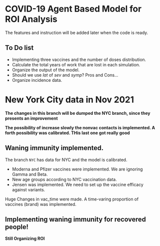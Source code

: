 # COVID-19 Agent Based Model for ROI Analysis

The features and instruction will be added later when the code is ready.

## To Do list

- Implementing three vaccines and the number of doses distribution.
- Calculate the total years of work that are lost in each simulation.
- Organize the output of the model.
- Should we use *lat* of *sev* and *symp*? Pros and Cons...
- Organize incidence data.



# New York City data in Nov 2021
**The changes in this branch will be dumped the NYC branch, since they presents an improvement**

**The possibility of increase slowly the nonvac contacts is implemented. A forth possibility was calibrated. THis last one got really good**


## Waning immunity implemented. 

The branch `NYC` has data for NYC and the model is calibrated. 

- Moderna and Pfizer vaccines were implemented. We are ignoring Gamma and Beta.
- New age groups according to NYC vaccination data.
- Jensen was implemented. We need to set up the vaccine efficacy against variants.

Huge Changes in vac_time were made.
A time-varing proportion of vaccines (brand) was implemented.

## Implementing waning immunity for recovered people!

**Still Organizing ROI**

